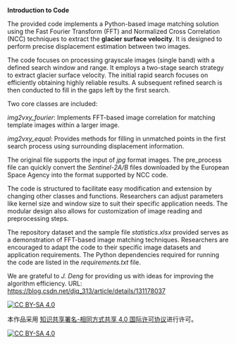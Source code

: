 **Introduction to Code**

The provided code implements a Python-based image matching solution using the Fast Fourier Transform (FFT) and Normalized Cross Correlation (NCC) techniques to extract the **glacier surface velocity**. It is designed to perform precise displacement estimation between two images.

The code focuses on processing grayscale images (single band) with a defined search window and range. It employs a two-stage search strategy to extract glacier surface velocity. The initial rapid search focuses on efficiently obtaining highly reliable results. A subsequent refined search is then conducted to fill in the gaps left by the first search.

Two core classes are included:

*img2vxy_fourier*: Implements FFT-based image correlation for matching template images within a larger image.

*img2vxy_equal*: Provides methods for filling in unmatched points in the first search process using surrounding displacement information.

The original file supports the input of *jpg* format images. The pre_process file can quickly convert the *Sentinel-2A/B* files downloaded by the European Space Agency into the format supported by NCC code.

The code is structured to facilitate easy modification and extension by changing other classes and functions. Researchers can adjust parameters like kernel size and window size to suit their specific application needs. The modular design also allows for customization of image reading and preprocessing steps.

The repository dataset and the sample file *statistics.xlsx* provided serves as a demonstration of FFT-based image matching techniques. Researchers are encouraged to adapt the code to their specific image datasets and application requirements. The Python dependencies required for running the code are listed in the *requirements.txt* file.

We are grateful to *J. Deng* for providing us with ideas for improving the algorithm efficiency. URL: https://blog.csdn.net/djq_313/article/details/131178037

[![CC BY-SA 4.0][cc-by-sa-shield]][cc-by-sa]

本作品采用
[知识共享署名-相同方式共享 4.0 国际许可协议][cc-by-sa]进行许可。

[![CC BY-SA 4.0][cc-by-sa-image]][cc-by-sa]

[cc-by-sa]: http://creativecommons.org/licenses/by-sa/4.0/
[cc-by-sa-image]: https://licensebuttons.net/l/by-sa/4.0/88x31.png
[cc-by-sa-shield]: https://img.shields.io/badge/License-CC%20BY--SA%204.0-lightgrey.svg
